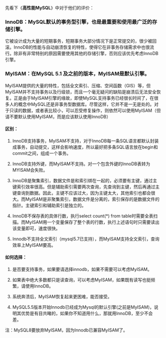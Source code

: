 
先看下《**高性能MySQL**》中对于他们的评价：

### InnoDB：MySQL默认的事务型引擎，也是最重要和使用最广泛的存储引擎。
它被设计成为大量的短期事务，短期事务大部分情况下是正常提交的，很少被回滚。InnoDB的性能与自动崩溃恢复的特性，使得它在非事务存储需求中也很流行。除非有非常特别的原因需要使用其他的存储引擎，否则应该优先考虑InnoDB引擎。

### MyISAM：在MySQL 5.1 及之前的版本，MyISAM是默认引擎。
MyISAM提供的大量的特性，包括全文索引、压缩、空间函数（GIS）等，但MyISAM并不支持事务以及行级锁，而且一个毫无疑问的缺陷是崩溃后无法安全恢复。正是由于MyISAM引擎的缘故，即使MySQL支持事务已经很长时间了，在很多人的概念中MySQL还是非事务型数据库。尽管这样，它并不是一无是处的。对于只读的数据，或者表比较小，可以忍受修复操作，则依然可以使用MyISAM（但请不要默认使用MyISAM，而是应该默认使用InnoDB）

#### 区别：

1. InnoDB支持事务，MyISAM不支持，对于InnoDB每一条SQL语言都默认封装成事务，自动提交，这样会影响速度，所以最好把多条SQL语言放在begin和commit之间，组成一个事务。  

2. InnoDB支持外键，而MyISAM不支持。对一个包含外键的InnoDB表转为MYISAM会失败。  

3. InnoDB是聚集索引，数据文件是和索引绑在一起的，必须要有主键，通过主键索引效率很高。但是辅助索引需要两次查询，先查询到主键，然后再通过主键查询到数据。因此，主键不应该过大，因为主键太大，其他索引也都会很大。而MyISAM是非聚集索引，数据文件是分离的，索引保存的是数据文件的指针。主键索引和辅助索引是独立的。 

4. InnoDB不保存表的具体行数，执行select count(*) from table时需要全表扫描。而MyISAM用一个变量保存了整个表的行数，执行上述语句时只需要读出该变量即可，速度很快。

5. Innodb不支持全文索引（mysql5.7已支持），而MyISAM支持全文索引，查询效率上MyISAM要高。

#### 如何选择：

1. 是否要支持事务，如果要请选择innodb，如果不需要可以考虑MyISAM。

2. 如果表中绝大多数都只是读查询，可以考虑MyISAM，如果既有读写也挺频繁，请使用InnoDB。

3. 系统奔溃后，MyISAM恢复起来更困难，能否接受。

4. MySQL5.5版本开始Innodb已经成为Mysql的默认引擎(之前是MyISAM)，说明其优势是有目共睹的，如果你不知道用什么，那就用InnoDB，至少不会差。

注：MySQL8要放弃MyISAM，因为Innodb已兼容MyISAM了。

